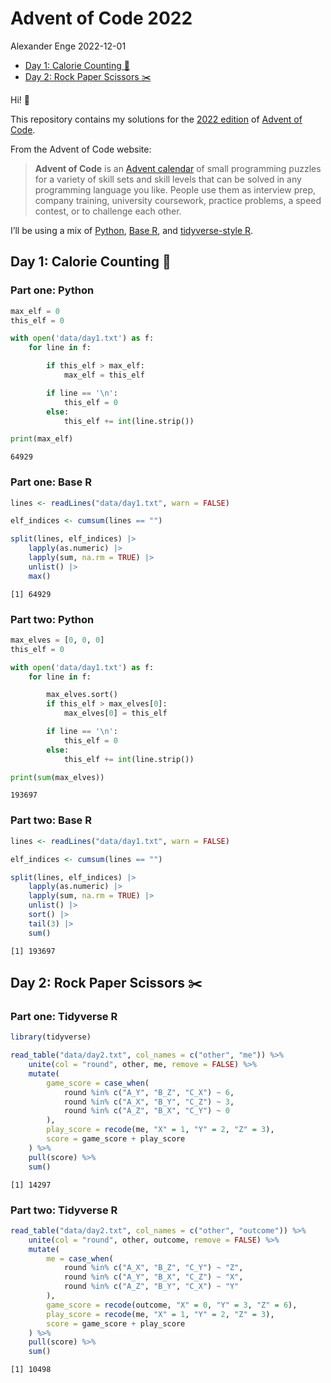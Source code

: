 Advent of Code 2022
================
Alexander Enge
2022-12-01

- <a href="#day-1-calorie-counting-pizza"
  id="toc-day-1-calorie-counting-pizza">Day 1: Calorie Counting
  :pizza:</a>
- <a href="#day-2-rock-paper-scissors-scissors"
  id="toc-day-2-rock-paper-scissors-scissors">Day 2: Rock Paper Scissors
  :scissors:</a>

Hi! :wave:

This repository contains my solutions for the [2022
edition](https://adventofcode.com/2022) of [Advent of
Code](https://adventofcode.com).

From the Advent of Code website:

> **Advent of Code** is an [Advent
> calendar](https://en.wikipedia.org/wiki/Advent_calendar) of small
> programming puzzles for a variety of skill sets and skill levels that
> can be solved in any programming language you like. People use them as
> interview prep, company training, university coursework, practice
> problems, a speed contest, or to challenge each other.

I’ll be using a mix of [Python](https://www.python.org), [Base
R](https://www.r-project.org), and [tidyverse-style
R](https://www.tidyverse.org).

## Day 1: Calorie Counting :pizza:

### Part one: Python

``` python
max_elf = 0
this_elf = 0

with open('data/day1.txt') as f:
    for line in f:

        if this_elf > max_elf:
            max_elf = this_elf

        if line == '\n':
            this_elf = 0
        else:
            this_elf += int(line.strip())

print(max_elf)
```

    64929

### Part one: Base R

``` r
lines <- readLines("data/day1.txt", warn = FALSE)

elf_indices <- cumsum(lines == "")

split(lines, elf_indices) |>
    lapply(as.numeric) |>
    lapply(sum, na.rm = TRUE) |>
    unlist() |>
    max()
```

    [1] 64929

### Part two: Python

``` python
max_elves = [0, 0, 0]
this_elf = 0

with open('data/day1.txt') as f:
    for line in f:

        max_elves.sort()
        if this_elf > max_elves[0]:
            max_elves[0] = this_elf

        if line == '\n':
            this_elf = 0
        else:
            this_elf += int(line.strip())

print(sum(max_elves))
```

    193697

### Part two: Base R

``` r
lines <- readLines("data/day1.txt", warn = FALSE)

elf_indices <- cumsum(lines == "")

split(lines, elf_indices) |>
    lapply(as.numeric) |>
    lapply(sum, na.rm = TRUE) |>
    unlist() |>
    sort() |>
    tail(3) |>
    sum()
```

    [1] 193697

## Day 2: Rock Paper Scissors :scissors:

### Part one: Tidyverse R

``` r
library(tidyverse)

read_table("data/day2.txt", col_names = c("other", "me")) %>%
    unite(col = "round", other, me, remove = FALSE) %>%
    mutate(
        game_score = case_when(
            round %in% c("A_Y", "B_Z", "C_X") ~ 6,
            round %in% c("A_X", "B_Y", "C_Z") ~ 3,
            round %in% c("A_Z", "B_X", "C_Y") ~ 0
        ),
        play_score = recode(me, "X" = 1, "Y" = 2, "Z" = 3),
        score = game_score + play_score
    ) %>%
    pull(score) %>%
    sum()
```

    [1] 14297

### Part two: Tidyverse R

``` r
read_table("data/day2.txt", col_names = c("other", "outcome")) %>%
    unite(col = "round", other, outcome, remove = FALSE) %>%
    mutate(
        me = case_when(
            round %in% c("A_X", "B_Z", "C_Y") ~ "Z",
            round %in% c("A_Y", "B_X", "C_Z") ~ "X",
            round %in% c("A_Z", "B_Y", "C_X") ~ "Y"
        ),
        game_score = recode(outcome, "X" = 0, "Y" = 3, "Z" = 6),
        play_score = recode(me, "X" = 1, "Y" = 2, "Z" = 3),
        score = game_score + play_score
    ) %>%
    pull(score) %>%
    sum()
```

    [1] 10498
